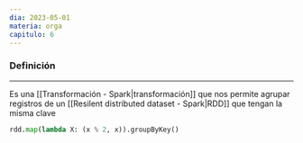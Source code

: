 ```yaml
---
dia: 2023-05-01
materia: orga
capitulo: 6
---
```

### Definición
---
Es una [[Transformación - Spark|transformación]] que nos permite agrupar registros de un [[Resilent distributed dataset - Spark|RDD]] que tengan la misma clave

``` python
rdd.map(lambda X: (x % 2, x)).groupByKey()
```